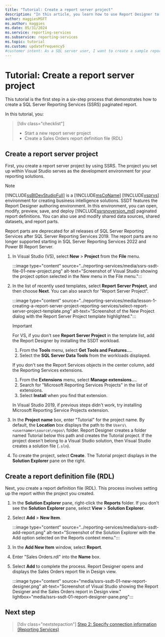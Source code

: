 ```yaml
---
title: "Tutorial: Create a report server project"
description: "In this article, you learn how to use Report Designer to create a report server project and a report definition (.rdl) file."
author: maggiesMSFT
ms.author: maggies
ms.date: 05/31/2024
ms.service: reporting-services
ms.subservice: reporting-services
ms.topic: tutorial
ms.custom: updatefrequency5
#customer intent: As a SQL server user, I want to create a sample report project and report so that I can continue with the other lessons in this tutorial.
---
```


# Tutorial: Create a report server project

This tutorial is the first step in a six-step process that demonstrates how to create a SQL Server Reporting Services (SSRS) paginated report.

In this tutorial, you:

> [!div class="checklist"]
> * Start a new report server project
> * Create a Sales Orders report definition file (RDL)

## Create a report server project

First, you create a report server project by using SSRS. The project you set up within Visual Studio serves as the development environment for your reporting solutions.

 > [!NOTE]
 >[!INCLUDE[ssBIDevStudioFull](../includes/ssbidevstudiofull-md.md)] is a [!INCLUDE[msCoName](../includes/msconame-md.md)] [!INCLUDE[vsprvs](../includes/vsprvs-md.md)] environment for creating business intelligence solutions. SSDT features the Report Designer authoring environment. In this environment, you can open, modify, preview, save, and deploy [!INCLUDE[ssrsnoversion_md](../includes/ssrsnoversion-md.md)] paginated report definitions. You can also use and modify shared data sources, shared datasets, and report parts.
 >
 > Report parts are deprecated for all releases of SQL Server Reporting Services after SQL Server Reporting Services 2019. The report parts are no longer supported starting in SQL Server Reporting Services 2022 and Power BI Report Server.

1. In Visual Studio (VS), select **New** > **Project** from the **File** menu.   

    :::image type="content" source="../reporting-services/media/ssrs-ssdt-file-01-new-project.png" alt-text="Screenshot of Visual Studio showing the project option selected in the New menu in the File menu.":::
  
1. In the list of recently used templates, select **Report Server Project**, and then choose **Next**. You can also search for "Report Server Project".

    :::image type="content" source="../reporting-services/media/lesson-1-creating-a-report-server-project-reporting-services/select-report-server-project-template.png" alt-text="Screenshot of the New Project dialog with the Report Server Project template highlighted.":::

    > [!IMPORTANT]
    > For VS, if you don't see **Report Server Project** in the template list, add the Report Designer by installing the SSDT workload. 
    > 1. From the **Tools** menu, select **Get Tools and Features...**.
    > 1. Select the **SQL Server Data Tools** from the workloads displayed. 
    >
    > If you don't see the Report Services objects in the center column, add the Reporting Services extensions. 
    >
    > 1. From the **Extensions** menu, select **Manage extensions...**. 
    > 1. Search for "Microsoft Reporting Services Projects" in the list of extensions.
    > 1. Select **Install** when you find that extension. 
    >
    > In Visual Studio 2019, if previous steps didn't work, try installing Microsoft Reporting Service Projects extension.

1. In the **Project name** box, enter "Tutorial" for the project name. By default, the **Location** box displays the path to the `Users\<username>\source\repos\` folder. Report Designer creates a folder named Tutorial below this path and creates the Tutorial project. If the project doesn't belong to a Visual Studio solution, then Visual Studio creates a solution file (`.sln`).

1. To create the project, select **Create**. The Tutorial project displays in the **Solution Explorer** pane on the right.
  
## Create a report definition file (RDL) 

Next, you create a report definition file (RDL). This process involves setting up the report within the project you created.
  
1. In the **Solution Explorer** pane, right-click the **Reports** folder. If you don't see the **Solution Explorer** pane, select **View** > **Solution Explorer**.

1. Select **Add** > **New Item**.

    :::image type="content" source="../reporting-services/media/ssrs-ssdt-add-report.png" alt-text="Screenshot of the Solution Explorer with the Add option selected on the Reports context menu.":::

1. In the **Add New Item** window, select **Report**.

1. Enter "Sales Orders.rdl" into the **Name** box.

1. Select **Add** to complete the process. Report Designer opens and displays the Sales Orders report file in Design view.

    :::image type="content" source="media/ssrs-ssdt-01-new-report-designer.png" alt-text="Screenshot of Visual Studio showing the Report Designer and the Sales Orders report in Design view." lightbox="media/ssrs-ssdt-01-report-designer-pane.png":::


## Next step

> [!div class="nextstepaction"]
> [Step 2: Specify connection information &#40;Reporting Services&#41;](../reporting-services/tutorial-step-02-specify-connection-information-reporting-services.md)

